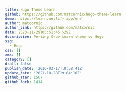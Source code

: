 ```yaml
---
title: Hugo Theme Learn
github: https://github.com/matcornic/hugo-theme-learn
demo: https://learn.netlify.app/en/
author: matcornic
author_link: https://github.com/matcornic
date: 2023-11-29T05:51:45.529Z
description: Porting Grav Learn theme to Hugo
ssg:
  - Hugo
css: []
cms: []
category: []
draft: false
publish_date: '2016-03-17T10:58:41Z'
update_date: '2021-10-28T19:04:10Z'
github_star: 1567
github_fork: 1414
---
```

